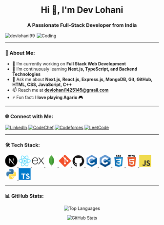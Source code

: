 <h1 align="center">Hi 👋, I'm Dev Lohani</h1>
<h3 align="center">A Passionate Full-Stack Developer from India</h3>

<img align="right" alt="Coding" width="400" src="https://cdn.dribbble.com/users/1162077/screenshots/3848914/programmer.gif">

<p align="left">
  <img src="https://komarev.com/ghpvc/?username=devlohani99&label=Profile%20views&color=0e75b6&style=flat" alt="devlohani99" />
</p>

---

### 🚀 About Me:
- 🔭 I’m currently working on **Full Stack Web Development**
- 🌱 I’m continuously learning **Next.js, TypeScript, and Backend Technologies**
- 💬 Ask me about **Next.js, React.js, Express.js, MongoDB, Git, GitHub, HTML, CSS, JavaScript, C++**
- 📫 Reach me at **devlohani1425145@gmail.com**
- ⚡ Fun fact: **I love playing Agario 🎮**  

---

### 🌐 Connect with Me:
<p align="left">
  <a href="https://www.linkedin.com/in/dev-l-512223204/" target="blank">
    <img align="center" src="https://raw.githubusercontent.com/rahuldkjain/github-profile-readme-generator/master/src/images/icons/Social/linked-in-alt.svg" alt="LinkedIn" height="40" width="40"/>
  </a>
  <a href="https://www.codechef.com/users/devlohani99" target="blank">
    <img align="center" src="https://cdn.jsdelivr.net/npm/simple-icons@3.1.0/icons/codechef.svg" alt="CodeChef" height="40" width="40"/>
  </a>
  <a href="https://codeforces.com/profile/devlohani99" target="blank">
    <img align="center" src="https://raw.githubusercontent.com/rahuldkjain/github-profile-readme-generator/master/src/images/icons/Social/codeforces.svg" alt="Codeforces" height="40" width="40"/>
  </a>
  <a href="https://leetcode.com/u/devlohani99/" target="blank">
    <img align="center" src="https://github.com/devlohani99/devlohani99/assets/142163543/f56f690e-45a3-4717-923c-26bc946019eb" alt="LeetCode" height="40" width="40"/>
  </a>
</p>

---

### 🛠️ Tech Stack:
<p align="left">
  <a href="https://nextjs.org/" target="_blank">
    <img src="https://raw.githubusercontent.com/devicons/devicon/master/icons/nextjs/nextjs-original.svg" alt="Next.js" width="40" height="40"/>
  </a>
  <a href="https://react.dev/" target="_blank">
    <img src="https://raw.githubusercontent.com/devicons/devicon/master/icons/react/react-original.svg" alt="React.js" width="40" height="40"/>
  </a>
  <a href="https://expressjs.com/" target="_blank">
    <img src="https://raw.githubusercontent.com/devicons/devicon/master/icons/express/express-original.svg" alt="Express.js" width="40" height="40"/>
  </a>
  <a href="https://www.mongodb.com/" target="_blank">
    <img src="https://raw.githubusercontent.com/devicons/devicon/master/icons/mongodb/mongodb-original.svg" alt="MongoDB" width="40" height="40"/>
  </a>
  <a href="https://git-scm.com/" target="_blank">
    <img src="https://raw.githubusercontent.com/devicons/devicon/master/icons/git/git-original.svg" alt="Git" width="40" height="40"/>
  </a>
  <a href="https://github.com/" target="_blank">
    <img src="https://raw.githubusercontent.com/devicons/devicon/master/icons/github/github-original.svg" alt="GitHub" width="40" height="40"/>
  </a>
  <a href="https://www.cprogramming.com/" target="_blank">
    <img src="https://raw.githubusercontent.com/devicons/devicon/master/icons/c/c-original.svg" alt="C" width="40" height="40"/>
  </a>
  <a href="https://www.w3schools.com/cpp/" target="_blank">
    <img src="https://raw.githubusercontent.com/devicons/devicon/master/icons/cplusplus/cplusplus-original.svg" alt="C++" width="40" height="40"/>
  </a>
  <a href="https://www.w3schools.com/css/" target="_blank">
    <img src="https://raw.githubusercontent.com/devicons/devicon/master/icons/css3/css3-original-wordmark.svg" alt="CSS3" width="40" height="40"/>
  </a>
  <a href="https://www.w3.org/html/" target="_blank">
    <img src="https://raw.githubusercontent.com/devicons/devicon/master/icons/html5/html5-original-wordmark.svg" alt="HTML5" width="40" height="40"/>
  </a>
  <a href="https://developer.mozilla.org/en-US/docs/Web/JavaScript" target="_blank">
    <img src="https://raw.githubusercontent.com/devicons/devicon/master/icons/javascript/javascript-original.svg" alt="JavaScript" width="40" height="40"/>
  </a>
  <a href="https://www.python.org" target="_blank">
    <img src="https://raw.githubusercontent.com/devicons/devicon/master/icons/python/python-original.svg" alt="Python" width="40" height="40"/>
  </a>
  <a href="https://www.typescriptlang.org/" target="_blank">
    <img src="https://raw.githubusercontent.com/devicons/devicon/master/icons/typescript/typescript-original.svg" alt="TypeScript" width="40" height="40"/>
  </a>
</p>

---

### 📊 GitHub Stats:
<p align="center">
  <img src="https://github-readme-stats.vercel.app/api/top-langs?username=devlohani99&show_icons=true&locale=en&layout=compact" alt="Top Languages" />
</p>

<p align="center">
  <img src="https://github-readme-stats.vercel.app/api?username=devlohani99&show_icons=true&locale=en" alt="GitHub Stats" />
</p>


